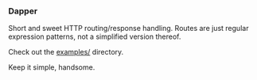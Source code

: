 ### Dapper

Short and sweet HTTP routing/response handling. Routes are just regular expression patterns, not a simplified version thereof.

Check out the [examples/](https://github.com/brettbuddin/dapper/tree/master/examples) directory.

Keep it simple, handsome.
